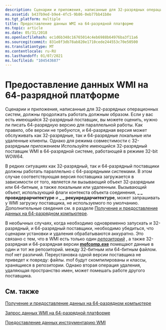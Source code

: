 ```yaml
---
description: Сценарии и приложения, написанные для 32-разрядных операционных систем, должны продолжать работать должным образом.
ms.assetid: b437b9ed-b9e4-4fc5-9b86-0eb77bb41b8e
ms.tgt_platform: multiple
title: Предоставление данных WMI на 64-разрядной платформе
ms.topic: article
ms.date: 05/31/2018
ms.openlocfilehash: ec1d6b348c16765014c4eb6988b64976ba3f11a6
ms.sourcegitcommit: 831e8f3db78ab820e1710cede244553c70e50500
ms.translationtype: MT
ms.contentlocale: ru-RU
ms.lasthandoff: 01/07/2021
ms.locfileid: "104543687"
---
```

# <a name="providing-wmi-data-on-a-64-bit-platform"></a>Предоставление данных WMI на 64-разрядной платформе

Сценарии и приложения, написанные для 32-разрядных операционных систем, должны продолжать работать должным образом. Если у вас есть имеющийся 32-разрядный поставщик, вы можете оценить, нужно ли писать 64-разрядную версию для параллельной работы. Как правило, обе версии не требуются, и 64-разрядная версия может обслуживать как 32-разрядные, так и 64-разрядные локальные или удаленные клиенты. Однако для режима совместимости с 32-разрядным приложением Используйте имеющийся 32-разрядный поставщик WMI в 64-разрядной системе, работающей в режиме 32-bit WOW64.

В редких ситуациях как 32-разрядный, так и 64-разрядный поставщики должны работать параллельно с 64-разрядными системами. В этом случае соответствующая версия поставщика загружается в зависимости от того, является ли вызывающий объект 32-разрядным или 64-битным, а также локальным или удаленным. Вызывающий объект, использующий флаги контекста объекта соединения, **\_ \_ провидерарчитектуре** и **\_ \_ рекуиредарчитектуре**, может запрашивать у WMI загрузку поставщика, не используемого по умолчанию. Дополнительные сведения см. в разделе [Получение и предоставление данных на 64-разрядном компьютере](getting-and-providing-data-on-a-64-bit-computer.md).

В необычных случаях, когда необходимо одновременно запускать и 32-разрядный, и 64-разрядный поставщики, необходимо убедиться, что сценарии установки и удаления обрабатываются аккуратно. Это связано с тем, что в WMI есть только один [*репозиторий*](gloss-w.md) , а также 32-разрядная и 64-разрядная версии [**mofcomp.exe**](mofcomp.md) помещают данные в один и тот же репозиторий. между 32-битным или 64-битным файлом. mof нет различий. Переустановка одной версии поставщика не приведет к повреду: файлы. mof будут скомпилированы и классы, хранящиеся в репозитории. Однако вторая операция удаления, удаляющая пространство имен, может помешать работе другого поставщика.

## <a name="related-topics"></a>См. также

<dl> <dt>

[Получение и предоставление данных на 64-разрядном компьютере](getting-and-providing-data-on-a-64-bit-computer.md)
</dt> <dt>

[Запрос данных WMI на 64-разрядной платформе](requesting-wmi-data-on-a-64-bit-platform.md)
</dt> <dt>

[Предоставление данных инструментарию WMI](providing-data-to-wmi.md)
</dt> </dl>

 

 



